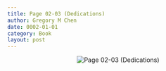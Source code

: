 ```yaml
---
title: Page 02-03 (Dedications)
author: Gregory M Chen
date: 0002-01-01
category: Book
layout: post
---
```


<p style="text-align:center;"><img src="{{site.baseurl}}/assets/Graphics_v3.2/Page02-03_Dedications.png" alt="Page 02-03 (Dedications)" style="max-height: calc(100vh - 50px);"/></p>
